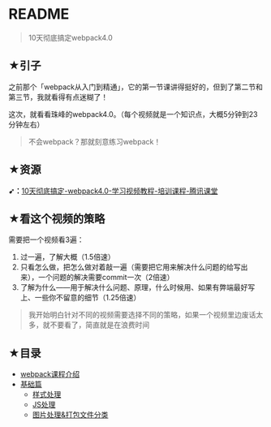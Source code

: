 # README

> 10天彻底搞定webpack4.0

## ★引子

之前那个「webpack从入门到精通」，它的第一节课讲得挺好的，但到了第二节和第三节，我就看得有点迷糊了！

这次，就看看珠峰的webpack4.0。（每个视频就是一个知识点，大概5分钟到23分钟左右）

> 不会webpack？那就刻意练习webpack！

## ★资源

**➹：**[10天彻底搞定-webpack4.0-学习视频教程-培训课程-腾讯课堂](https://ke.qq.com/course/368629)

## ★看这个视频的策略

需要把一个视频看3遍：

1. 过一遍，了解大概（1.5倍速）
2. 只看怎么做，把怎么做对着敲一遍（需要把它用来解决什么问题的给写出来），一个问题的解决需要commit一次（2倍速）
3. 了解为什么——用于解决什么问题、原理，什么时候用、如果有弊端最好写上、一些你不留意的细节（1.25倍速）

> 我开始明白针对不同的视频需要选择不同的策略，如果一个视频里边废话太多，就不要看了，简直就是在浪费时间

## ★目录

- [webpack课程介绍](./00.md)
- [基础篇](./01.md)
  - [样式处理](./02.md)
  - [JS处理](./03.md)
  - [图片处理&打包文件分类](./04.md)







